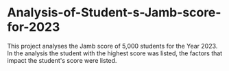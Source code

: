 # Analysis-of-Student-s-Jamb-score-for-2023
This project analyses the Jamb score of 5,000 students for the Year 2023. In the analysis the student with the highest score was listed, the factors that impact the student's score were listed.
